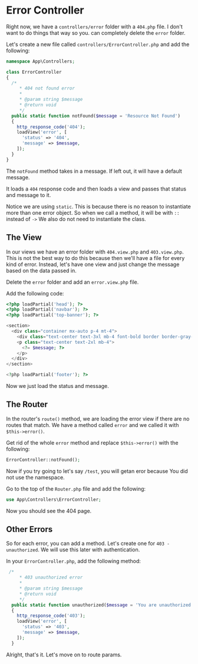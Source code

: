 # Error Controller

Right now, we have a `controllers/error` folder with a `404.php` file. I don't want to do things that way so you. can completely delete the `error` folder.

Let's create a new file called `controllers/ErrorController.php` and add the following:

```php
namespace App\Controllers;

class ErrorController
{
  /*
     * 404 not found error
     *
     * @param string $message
     * @return void
     */
  public static function notFound($message = 'Resource Not Found')
  {
    http_response_code('404');
    loadView('error', [
      'status' => '404',
      'message' => $message,
    ]);
  }
}

```

The `notFound` method takes in a message. If left out, it will have a default message.

It loads a `404` response code and then loads a view and passes that status and message to it.

Notice we are using `static`. This is because there is no reason to instantiate more than one error object. So when we call a method, it will be with `::` instead of `->` We also do not need to instantiate the class.

## The View

In our views we have an error folder with `404.view.php` and `403.view.php`. This is not the best way to do this because then we'll have a file for every kind of error. Instead, let's have one view and just change the message based on the data passed in.

Delete the `error` folder and add an `error.view.php` file.

Add the following code:

```php
<?php loadPartial('head'); ?>
<?php loadPartial('navbar'); ?>
<?php loadPartial('top-banner'); ?>

<section>
  <div class="container mx-auto p-4 mt-4">
    <div class="text-center text-3xl mb-4 font-bold border border-gray-300 p-3"><?= $status ?> Error</div>
    <p class="text-center text-2xl mb-4">
      <?= $message; ?>
    </p>
  </div>
</section>

<?php loadPartial('footer'); ?>
```
Now we just load the status and message.

## The Router

In the router's `route()` method, we are loading the error view if there are no routes that match. We have a method called `error` and we called it with `$this->error()`.

Get rid of the whole `error` method and replace `$this->error()` with the following:

```php
ErrorController::notFound();
```

Now if you try going to let's say `/test`, you will getan eror because You did not use the namespace. 

Go to the top of the `Router.php` file and add the following:

```php
use App\Controllers\ErrorController;
```

Now you should see the 404 page.

## Other Errors

So for each error, you can add a method. Let's create one for `403 - unauthorized`. We will use this later with authentication.

In your `ErrorController.php`, add the following method:

```php
 /*
     * 403 unauthorized error
     *
     * @param string $message
     * @return void
     */
  public static function unauthorized($message = 'You are unauthorized to access this resource')
  {
    http_response_code('403');
    loadView('error', [
      'status' => '403',
      'message' => $message,
    ]);
  }
```


Alright, that's it. Let's move on to route params.

